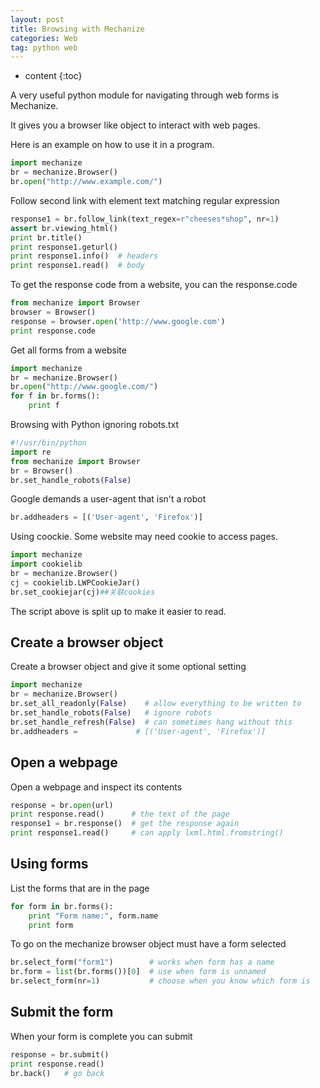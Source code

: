 ```yaml
---
layout: post
title: Browsing with Mechanize
categories: Web
tag: python web
---
```

 
* content
{:toc}

A very useful python module for navigating through web forms is Mechanize. 

It gives you a browser like object to interact with web pages.

Here is an example on how to use it in a program.

```python
import mechanize
br = mechanize.Browser()
br.open("http://www.example.com/")
```




Follow second link with element text matching regular expression

```python
response1 = br.follow_link(text_regex=r"cheeses*shop", nr=1)
assert br.viewing_html()
print br.title()
print response1.geturl()
print response1.info()  # headers
print response1.read()  # body
```

To get the response code from a website, you can the response.code

```python
from mechanize import Browser
browser = Browser()
response = browser.open('http://www.google.com')
print response.code
```

Get all forms from a website

```python
import mechanize
br = mechanize.Browser()
br.open("http://www.google.com/")
for f in br.forms():
    print f
```

Browsing with Python ignoring robots.txt

```python
#!/usr/bin/python
import re
from mechanize import Browser
br = Browser()
br.set_handle_robots(False)
```

Google demands a user-agent that isn't a robot

```python 
br.addheaders = [('User-agent', 'Firefox')]
```
Using coockie. Some website may need cookie to access pages.

```python
import mechanize  
import cookielib 
br = mechanize.Browser()  
cj = cookielib.LWPCookieJar()  
br.set_cookiejar(cj)##关联cookies  
```


The script above is split up to make it easier to read.



## Create a browser object
Create a browser object and give it some optional setting

```python
import mechanize
br = mechanize.Browser()
br.set_all_readonly(False)    # allow everything to be written to
br.set_handle_robots(False)   # ignore robots
br.set_handle_refresh(False)  # can sometimes hang without this
br.addheaders =   	      	# [('User-agent', 'Firefox')]
```

## Open a webpage
Open a webpage and inspect its contents

```python
response = br.open(url)
print response.read()      # the text of the page
response1 = br.response()  # get the response again
print response1.read()     # can apply lxml.html.fromstring()
```

## Using forms
List the forms that are in the page
```python
for form in br.forms():
    print "Form name:", form.name
    print form
```

To go on the mechanize browser object must have a form selected

```python
br.select_form("form1")        # works when form has a name
br.form = list(br.forms())[0]  # use when form is unnamed
br.select_form(nr=1)           # choose when you know which form is
```

## Submit the form
When your form is complete you can submit

```python
response = br.submit()
print response.read()
br.back()   # go back
```
